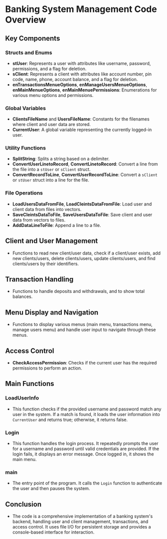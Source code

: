# Banking System Management Code Overview

## Key Components

### Structs and Enums
- **stUser**: Represents a user with attributes like username, password, permissions, and a flag for deletion.
- **sClient**: Represents a client with attributes like account number, pin code, name, phone, account balance, and a flag for deletion.
- **enTransactionsMenueOptions**, **enManageUsersMenueOptions**, **enMainMenueOptions**, **enMainMenuePermissions**: Enumerations for various menu options and permissions.

### Global Variables
- **ClientsFileName** and **UsersFileName**: Constants for the filenames where client and user data are stored.
- **CurrentUser**: A global variable representing the currently logged-in user.

### Utility Functions
- **SplitString**: Splits a string based on a delimiter.
- **ConvertUserLinetoRecord**, **ConvertLinetoRecord**: Convert a line from the file into a `stUser` or `sClient` struct.
- **ConvertRecordToLine**, **ConvertUserRecordToLine**: Convert a `sClient` or `stUser` struct into a line for the file.

### File Operations
- **LoadUsersDataFromFile**, **LoadCleintsDataFromFile**: Load user and client data from files into vectors.
- **SaveCleintsDataToFile**, **SaveUsersDataToFile**: Save client and user data from vectors to files.
- **AddDataLineToFile**: Append a line to a file.

## Client and User Management
- Functions to read new client/user data, check if a client/user exists, add new clients/users, delete clients/users, update clients/users, and find clients/users by their identifiers.

## Transaction Handling
- Functions to handle deposits and withdrawals, and to show total balances.

## Menu Display and Navigation
- Functions to display various menus (main menu, transactions menu, manage users menu) and handle user input to navigate through these menus.

## Access Control
- **CheckAccessPermission**: Checks if the current user has the required permissions to perform an action.

## Main Functions
### LoadUserInfo
- This function checks if the provided username and password match any user in the system. If a match is found, it loads the user information into `CurrentUser` and returns true; otherwise, it returns false.

### Login
- This function handles the login process. It repeatedly prompts the user for a username and password until valid credentials are provided. If the login fails, it displays an error message. Once logged in, it shows the main menu.

### main
- The entry point of the program. It calls the `Login` function to authenticate the user and then pauses the system.

## Conclusion
- The code is a comprehensive implementation of a banking system's backend, handling user and client management, transactions, and access control. It uses file I/O for persistent storage and provides a console-based interface for interaction.
